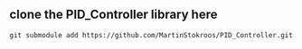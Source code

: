 ## clone the PID_Controller library here

`git submodule add https://github.com/MartinStokroos/PID_Controller.git`
